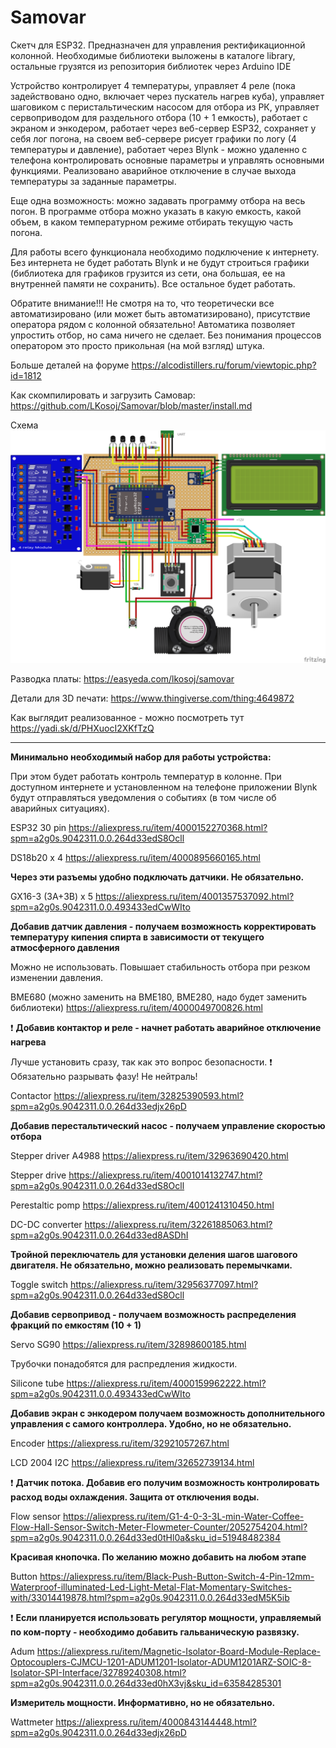 # Samovar
Скетч для ESP32.
Предназначен для управления ректификационной колонной. Необходимые библиотеки выложены в каталоге library, остальные грузятся из репозитория библиотек через Arduino IDE

Устройство контролирует 4 температуры, управляет 4 реле (пока задействовано одно, включает через пускатель нагрев куба), управляет шаговиком с перистальтическим насосом для отбора из РК, управляет сервоприводом для раздельного отбора (10 + 1 емкость), работает с экраном и энкодером, работает через веб-сервер ESP32, сохраняет у себя лог погона, на своем веб-сервере рисует графики по логу (4 температуры и давление), работает через Blynk  - можно удаленно с телефона контролировать основные параметры и управлять основными функциями. Реализовано аварийное отключение в случае выхода температуры за заданные параметры.

Еще одна возможность: можно задавать программу отбора на весь погон. В программе отбора можно указать в какую емкость, какой объем, в каком температурном режиме отбирать текущую часть погона.

Для работы всего функционала необходимо подключение к интернету. Без интернета не будет работать Blynk и не будут строиться графики (библиотека для графиков грузится из сети, она большая, ее на внутренней памяти не сохранить). Все остальное будет работать. 

Обратите внимание!!! Не смотря на то, что теоретически все автоматизировано (или может быть автоматизировано), присутствие оператора рядом с колонной обязательно! Автоматика позволяет упростить отбор, но сама ничего не сделает. Без понимания процессов оператором это просто прикольная (на мой взгляд) штука.


Больше деталей на форуме
https://alcodistillers.ru/forum/viewtopic.php?id=1812

Как скомпилировать и загрузить Самовар:
https://github.com/LKosoj/Samovar/blob/master/install.md

Схема
![alt text](https://github.com/LKosoj/Samovar/blob/master/Fritzing%20scheme/Samovar_bb.png)

    
Разводка платы: https://easyeda.com/lkosoj/samovar

Детали для 3D печати: https://www.thingiverse.com/thing:4649872

Как выглядит реализованное - можно посмотреть тут https://yadi.sk/d/PHXuocI2XKfTzQ    

    
____
**Минимально необходимый набор для работы устройства:**

При этом будет работать контроль температур в колонне. При доступном интернете и установленном на телефоне приложении Blynk будут отправляться уведомления о событиях (в том числе об аварийных ситуациях).

ESP32 30 pin https://aliexpress.ru/item/4000152270368.html?spm=a2g0s.9042311.0.0.264d33edS8Ocll

DS18b20 x 4 https://aliexpress.ru/item/4000895660165.html    

    

**Через эти разъемы удобно подключать датчики. Не обязательно.**

GX16-3 (3A+3B) x 5 https://aliexpress.ru/item/4001357537092.html?spm=a2g0s.9042311.0.0.493433edCwWIto

    

**Добавив датчик давления - получаем возможность корректировать температуру кипения спирта в зависимости от текущего атмосферного давления**

Можно не использовать. Повышает стабильность отбора при резком изменении давления.

BME680 (можно заменить на BME180, BME280, надо будет заменить библиотеки) https://aliexpress.ru/item/4000049700826.html

    

:exclamation: **Добавив контактор и реле - начнет работать аварийное отключение нагрева**

Лучше установить сразу, так как это вопрос безопасности. :exclamation: Обязательно разрывать фазу! Не нейтраль!

Contactor https://aliexpress.ru/item/32825390593.html?spm=a2g0s.9042311.0.0.264d33edjx26pD

    

**Добавив перестальтический насос - получаем управление скоростью отбора**

Stepper driver A4988 https://aliexpress.ru/item/32963690420.html

Stepper drive https://aliexpress.ru/item/4001014132747.html?spm=a2g0s.9042311.0.0.264d33edS8Ocll

Perestaltic pomp https://aliexpress.ru/item/4001241310450.html

DC-DC converter https://aliexpress.ru/item/32261885063.html?spm=a2g0s.9042311.0.0.264d33ed8ASDhI

    

**Тройной переключатель для установки деления шагов шагового двигателя. Не обязательно, можно реализовать перемычками.**

Toggle switch https://aliexpress.ru/item/32956377097.html?spm=a2g0s.9042311.0.0.264d33edS8Ocll

    

**Добавив сервопривод - получаем возможность распределения фракций по емкостям (10 + 1)**

Servo SG90 https://aliexpress.ru/item/32898600185.html

Трубочки понадобятся для распредления жидкости.

Silicone tube https://aliexpress.ru/item/4000159962222.html?spm=a2g0s.9042311.0.0.493433edCwWIto

    

**Добавив экран с энкодером получаем возможность дополнительного управления с самого контроллера. Удобно, но не обязательно.**

Encoder https://aliexpress.ru/item/32921057267.html

LCD 2004 I2C https://aliexpress.ru/item/32652739134.html

    

:exclamation: **Датчик потока. Добавив его получим возможность контролировать расход воды охлаждения. Защита от отключения воды.**

Flow sensor https://aliexpress.ru/item/G1-4-0-3-3L-min-Water-Coffee-Flow-Hall-Sensor-Switch-Meter-Flowmeter-Counter/2052754204.html?spm=a2g0s.9042311.0.0.264d33ed0tHl0a&sku_id=51948482384

    

**Красивая кнопочка. По желанию можно добавить на любом этапе**

Button https://aliexpress.ru/item/Black-Push-Button-Switch-4-Pin-12mm-Waterproof-illuminated-Led-Light-Metal-Flat-Momentary-Switches-with/33014419878.html?spm=a2g0s.9042311.0.0.264d33edM5K5ib

    

:exclamation: **Если планируется использовать регулятор мощности, управляемый по ком-порту - необходимо добавить гальваническую развязку.**

Adum https://aliexpress.ru/item/Magnetic-Isolator-Board-Module-Replace-Optocouplers-CJMCU-1201-ADUM1201-Isolator-ADUM1201ARZ-SOIC-8-Isolator-SPI-Interface/32789240308.html?spm=a2g0s.9042311.0.0.264d33ed0hX3vj&sku_id=63584285301

    

**Измеритель мощности. Информативно, но не обязательно.**

Wattmeter https://aliexpress.ru/item/4000843144448.html?spm=a2g0s.9042311.0.0.264d33edjx26pD
